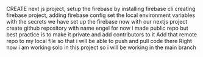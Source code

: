 CREATE next js project,
setup the firebase by installing firebase cli creating firebase project, 
adding firebase config set the local environment variables with the secrets 
we have set up the firebase now with our nextjs project
create github repository with name engel for now i made public repo but best practice is to make it private and add contributors to it 
Add that remote repo to my local file so that i will be able to push and pull code there
Right now i am working solo in this project so i will be working in the main branch

